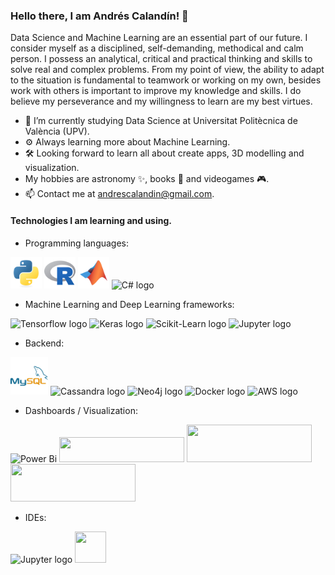 ### Hello there, I am Andrés Calandín! 👋

Data Science and Machine Learning are an essential part of our future. I consider myself as a disciplined, self-demanding, methodical and calm person. I possess an analytical, critical and practical thinking and skills to solve real and complex problems. From my point of view, the ability to adapt to the situation is fundamental to teamwork or working on my own, besides work with others is important to improve my knowledge and skills. I do believe my perseverance and my willingness to learn are my best virtues.

- 🔭 I’m currently studying Data Science at Universitat Politècnica de València (UPV).
- ⚙ Always learning more about Machine Learning.
- 🛠 Looking forward to learn all about create apps, 3D modelling and visualization.
- My hobbies are astronomy ✨, books 📖 and videogames 🎮.
- 📫 Contact me at andrescalandin@gmail.com.

#### Technologies I am learning and using.

- Programming languages:
 
<img src="https://github.com/devicons/devicon/blob/master/icons/python/python-original.svg" alt="Python logo" width="50" height="50"> <img src="https://github.com/devicons/devicon/blob/master/icons/r/r-original.svg" alt="R logo" width="50" height="50"> <img src="https://github.com/devicons/devicon/blob/master/icons/matlab/matlab-original.svg" alt="Matlab logo" width="50" height="50"> <img src="https://sg.com.mx/sites/default/files/styles/max_w680/public/images/C_sharp%20CDMx.png" alt="C# logo" width="50" height="50">

- Machine Learning and Deep Learning frameworks:

<img src="https://cdn.worldvectorlogo.com/logos/tensorflow-2.svg" alt="Tensorflow logo" width="50" height="50"> <img src="https://upload.wikimedia.org/wikipedia/commons/thumb/a/ae/Keras_logo.svg/1024px-Keras_logo.svg.png" alt="Keras logo" width="50" height="50"> <img src="https://upload.wikimedia.org/wikipedia/commons/thumb/0/05/Scikit_learn_logo_small.svg/1280px-Scikit_learn_logo_small.svg.png" alt="Scikit-Learn logo" width="70" height="40"> <img src="https://upload.wikimedia.org/wikipedia/commons/thumb/3/38/Jupyter_logo.svg/1200px-Jupyter_logo.svg.png" alt="Jupyter logo" width="50" height="50">

- Backend:

<img src="https://github.com/devicons/devicon/blob/master/icons/mysql/mysql-original-wordmark.svg" alt="mysql logo" width="60" height="60"> <img src="https://cdn.worldvectorlogo.com/logos/cassandra.svg" alt="Cassandra logo" width="60" height="60"> <img src="https://cdn.worldvectorlogo.com/logos/neo4j.svg" alt="Neo4j logo" width="60" height="60"> <img src="https://cdn.worldvectorlogo.com/logos/docker-3.svg" alt="Docker logo" width="80" height="80"> <img src="https://cdn.worldvectorlogo.com/logos/amazon-web-services-2.svg" alt="AWS logo" width="60" height="60">
  
- Dashboards / Visualization:

<img src="https://cdn.icon-icons.com/icons2/2699/PNG/512/microsoft_powerbi_logo_icon_169958.png" alt="Power Bi" width="120" height="60"> <img src="https://www.tableau.com/sites/default/files/pages/tableaulogo_highres.png" width="200" height="40"> <img src="https://matplotlib.org/_static/logo_dark.svg" width="200" height="60"> <img src="https://upload.wikimedia.org/wikipedia/commons/thumb/3/37/Plotly-logo-01-square.png/1200px-Plotly-logo-01-square.png" width="200" height="60">

- IDEs:

<img src="https://upload.wikimedia.org/wikipedia/commons/thumb/3/38/Jupyter_logo.svg/1200px-Jupyter_logo.svg.png" alt="Jupyter logo" width="50" height="50"> <img  src="https://upload.wikimedia.org/wikipedia/commons/thumb/5/59/Visual_Studio_Icon_2019.svg/1200px-Visual_Studio_Icon_2019.svg.png"  width="50" height="50">

<!--
**Y4nareth/Y4nareth** is a ✨ _special_ ✨ repository because its `README.md` (this file) appears on your GitHub profile.

Here are some ideas to get you started:

- 🔭 I’m currently working on ...
- 🌱 I’m currently learning ...
- 👯 I’m looking to collaborate on ...
- 🤔 I’m looking for help with ...
- 💬 Ask me about ...
- 📫 How to reach me: ...
- 😄 Pronouns: ...
- ⚡ Fun fact: ...
-->
